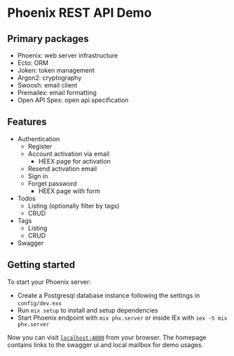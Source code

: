 # Phoenix REST API Demo

## Primary packages

- Phoenix: web server infrastructure
- Ecto: ORM
- Joken: token management
- Argon2: cryptography
- Swoosh: email client
- Premailex: email formatting
- Open API Spex: open api specification

## Features

- Authentication
  - Register
  - Account activation via email
    - HEEX page for activation
  - Resend activation email
  - Sign in
  - Forget password
    - HEEX page with form
- Todos
  - Listing (optionally filter by tags)
  - CRUD
- Tags
  - Listing
  - CRUD
- Swagger

## Getting started

To start your Phoenix server:

- Create a Postgresql database instance following the settings in `config/dev.exs`
- Run `mix setup` to install and setup dependencies
- Start Phoenix endpoint with `mix phx.server` or inside IEx with `iex -S mix phx.server`

Now you can visit [`localhost:4000`](http://localhost:4000) from your browser. The homepage contains links to the swagger ui and local mailbox for demo usages.
